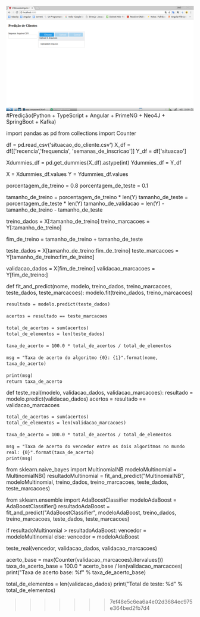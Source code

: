 [![Build Status](https://github.com/DevJoseWeb/predicao/blob/master/x.png)](https://www.youtube.com/watch?v=EBKLgGdJ-LA)
#Predição(Python + TypeScript + Angular + PrimeNG + Neo4J + SpringBoot + Kafka)

import pandas as pd
from collections import Counter

df = pd.read_csv('situacao_do_cliente.csv')
X_df = df[['recencia','frequencia', 'semanas_de_inscricao']]
Y_df = df['situacao']

Xdummies_df = pd.get_dummies(X_df).astype(int)
Ydummies_df = Y_df

X = Xdummies_df.values
Y = Ydummies_df.values 

porcentagem_de_treino = 0.8
porcentagem_de_teste = 0.1

tamanho_de_treino = porcentagem_de_treino * len(Y)
tamanho_de_teste = porcentagem_de_teste * len(Y)
tamanho_de_validacao = len(Y) - tamanho_de_treino - tamanho_de_teste

treino_dados = X[:tamanho_de_treino]
treino_marcacoes = Y[:tamanho_de_treino]

fim_de_treino = tamanho_de_treino + tamanho_de_teste

teste_dados = X[tamanho_de_treino:fim_de_treino]
teste_marcacoes = Y[tamanho_de_treino:fim_de_treino]

validacao_dados = X[fim_de_treino:]
validacao_marcacoes = Y[fim_de_treino:]


def fit_and_predict(nome, modelo, treino_dados, treino_marcacoes, teste_dados, teste_marcacoes):
	modelo.fit(treino_dados, treino_marcacoes)

	resultado = modelo.predict(teste_dados)

	acertos = resultado == teste_marcacoes

	total_de_acertos = sum(acertos)
	total_de_elementos = len(teste_dados)

	taxa_de_acerto = 100.0 * total_de_acertos / total_de_elementos

	msg = "Taxa de acerto do algoritmo {0}: {1}".format(nome, taxa_de_acerto)

	print(msg)
	return taxa_de_acerto

def teste_real(modelo, validacao_dados, validacao_marcacoes):
	resultado = modelo.predict(validacao_dados)
	acertos = resultado == validacao_marcacoes

	total_de_acertos = sum(acertos)
	total_de_elementos = len(validacao_marcacoes)

	taxa_de_acerto = 100.0 * total_de_acertos / total_de_elementos

	msg = "Taxa de acerto do vencedor entre os dois algoritmos no mundo real: {0}".format(taxa_de_acerto)
	print(msg)

from sklearn.naive_bayes import MultinomialNB
modeloMultinomial = MultinomialNB()
resultadoMultinomial = fit_and_predict("MultinomialNB", modeloMultinomial, treino_dados, treino_marcacoes, teste_dados, teste_marcacoes)

from sklearn.ensemble import AdaBoostClassifier
modeloAdaBoost = AdaBoostClassifier()
resultadoAdaBoost = fit_and_predict("AdaBoostClassifier", modeloAdaBoost, treino_dados, treino_marcacoes, teste_dados, teste_marcacoes)

if resultadoMultinomial > resultadoAdaBoost:
	vencedor = modeloMultinomial
else:
	vencedor = modeloAdaBoost

teste_real(vencedor, validacao_dados, validacao_marcacoes)

acerto_base = max(Counter(validacao_marcacoes).itervalues())
taxa_de_acerto_base = 100.0 * acerto_base / len(validacao_marcacoes)
print("Taxa de acerto base: %f" % taxa_de_acerto_base)

total_de_elementos = len(validacao_dados)
print("Total de teste: %d" % total_de_elementos)
>>>>>>> 7ef48e5c6ea6a4e02d3684ec975e364bed2fb7d4
